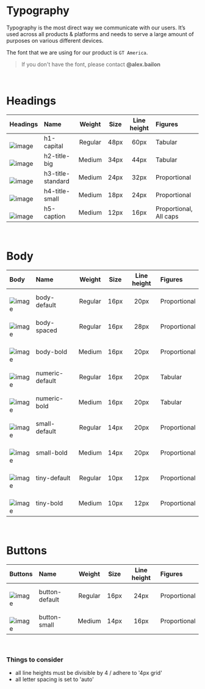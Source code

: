 # Typography
Typography is the most direct way we communicate with our users. It’s used across all products & platforms and needs to serve a large amount of purposes on various different devices.

The font that we are using for our product is `GT America`.
> If you don't have the font, please contact **@alex.bailon**

<br>

# Headings

| Headings | Name | Weight | Size | Line height | Figures | 
| :- | :- | :-: | :-: | :-: | :- | 
| <br>![image](https://user-images.githubusercontent.com/8384392/154519444-6e9a5052-8016-4649-b162-5ffee15ce059.png) | h1-capital | Regular | 48px | 60px | Tabular |
| <br>![image](https://user-images.githubusercontent.com/8384392/154519891-0c373ad2-8ab7-42d3-8159-8c7a8f1ced44.png) | h2-title-big | Medium | 34px | 44px | Tabular |
| <br>![image](https://user-images.githubusercontent.com/8384392/154525779-29741569-697e-4eb0-8529-9e9a68547678.png)| h3-title-standard | Medium | 24px | 32px | Proportional |
| <br>![image](https://user-images.githubusercontent.com/8384392/154526175-bc1393f2-2ac0-4a0c-a85d-5953d3bf4668.png) | h4-title-small | Medium | 18px | 24px | Proportional | 
| <br>![image](https://user-images.githubusercontent.com/8384392/154526641-c31b5df9-2192-4768-89fe-f7b6caa68b4c.png) | h5-caption | Medium | 12px | 16px | Proportional, All caps |

<br>

# Body

| Body | Name | Weight | Size | Line height | Figures | 
| :- | :- | :-: | :-: | :-: | :- | 
| <br>![image](https://user-images.githubusercontent.com/8384392/154661408-19b7dfe9-bf1f-4ed0-a043-3866ca535d9d.png) | body-default | Regular | 16px | 20px | Proportional |
| <br>![image](https://user-images.githubusercontent.com/8384392/154661634-60512bcd-fae8-47e4-9b7a-39e6ca96d33e.png) | body-spaced | Regular | 16px | 28px | Proportional |
| <br>![image](https://user-images.githubusercontent.com/8384392/154661745-81eddb2f-97f2-481c-9e31-f65ddbfb37c3.png) | body-bold | Medium | 16px | 20px | Proportional |
| <br>![image](https://user-images.githubusercontent.com/8384392/154662252-e023465d-dcf0-43c8-93cc-f002d9affffc.png) | numeric-default | Regular | 16px | 20px | Tabular |
| <br>![image](https://user-images.githubusercontent.com/8384392/154662402-95473279-a929-4d0f-83c6-ac9d8d7fe220.png) | numeric-bold | Medium | 16px | 20px | Tabular |
| <br>![image](https://user-images.githubusercontent.com/8384392/154662606-462520d8-811c-4a0e-aab1-931d2a346ca2.png) | small-default | Regular | 14px | 20px | Proportional |
| <br>![image](https://user-images.githubusercontent.com/8384392/154662667-97ccb261-40c3-469e-92be-7332d6e6d4e5.png) | small-bold | Medium | 14px | 20px | Proportional |
| <br>![image](https://user-images.githubusercontent.com/8384392/154662739-2c5dd568-94e2-4a38-aba7-17e2e4259eb0.png) | tiny-default | Regular | 10px | 12px | Proportional |
| <br>![image](https://user-images.githubusercontent.com/8384392/154662831-7b9b606b-ea43-42db-8ab4-f11cfe60e0cd.png) | tiny-bold | Medium | 10px | 12px | Proportional |

<br>

# Buttons

| Buttons | Name | Weight | Size | Line height | Figures | 
| :- | :- | :-: | :-: | :-: | :- | 
| <br>![image](https://user-images.githubusercontent.com/8384392/154663109-5de0ff89-2051-4683-9ce1-7255ec778999.png) | button-default | Regular | 16px | 24px | Proportional |
| <br>![image](https://user-images.githubusercontent.com/8384392/154663183-a16ff6c1-54ae-4819-ace6-ad2c721d5811.png) | button-small | Medium | 14px | 16px | Proportional |

<br>

### Things to consider

- all line heights must be divisible by 4 / adhere to '4px grid'
- all letter spacing is set to 'auto'
